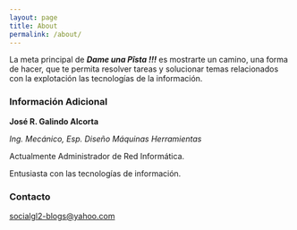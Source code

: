 ```yaml
---
layout: page
title: About
permalink: /about/
---
```


La meta principal de ***Dame una Pîsta !!!*** es mostrarte un camino, una forma de hacer, que te permita resolver tareas y solucionar temas relacionados con la explotación las tecnologías de la información.

### Información Adicional

**José R. Galindo Alcorta**

*Ing. Mecánico, Esp. Diseño Máquinas Herramientas*

Actualmente Administrador de Red Informática.

Entusiasta con las tecnologías de información.

### Contacto

[socialgl2-blogs@yahoo.com](mailto:socialgl2-blogs@yahoo.com)
